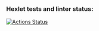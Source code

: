 ### Hexlet tests and linter status:
[![Actions Status](https://github.com/WinterWind132/algorithms-project-69/actions/workflows/hexlet-check.yml/badge.svg)](https://github.com/WinterWind132/algorithms-project-69/actions)
